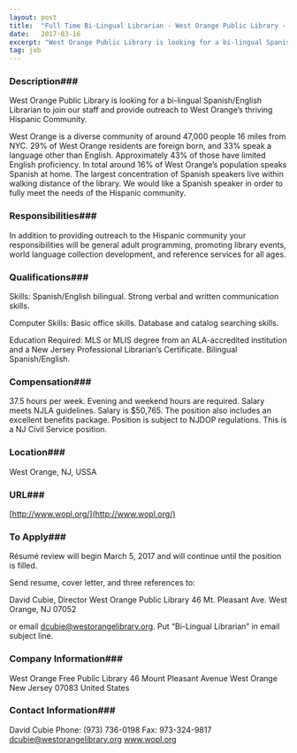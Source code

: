 ```yaml
---
layout: post
title:  "Full Time Bi-Lingual Librarian - West Orange Public Library - West Orange Public Library"
date:   2017-03-16
excerpt: "West Orange Public Library is looking for a bi-lingual Spanish/English Librarian to join our staff and provide outreach to West Orange’s thriving Hispanic Community. West Orange is a diverse community of around 47,000 people 16 miles from NYC. 29% of West Orange residents are foreign born, and 33% speak a..."
tag: job
---
```


### Description###

 West Orange Public Library is looking for a bi-lingual Spanish/English Librarian to join our staff and provide outreach to West Orange’s thriving Hispanic Community. 

West Orange is a diverse community of around 47,000 people 16 miles from NYC.  29% of West Orange residents are foreign born, and 33% speak a language other than English.  Approximately 43% of those have limited English proficiency.  In total around 16% of West Orange’s population speaks Spanish at home. The largest concentration of Spanish speakers live within walking distance of the library.  We would like a Spanish speaker in order to fully meet the needs of the Hispanic community.


### Responsibilities###

In addition to providing outreach to the Hispanic community your responsibilities will be general adult programming, promoting library events, world language collection development, and reference services for all ages.


### Qualifications###

Skills: 
Spanish/English bilingual. Strong verbal and written communication skills.

Computer Skills: 
Basic office skills. Database and catalog searching skills.

Education Required: 
MLS or MLIS degree from an ALA-accredited institution and a New Jersey Professional Librarian’s Certificate. Bilingual Spanish/English. 


### Compensation###

37.5 hours per week. Evening and weekend hours are required. Salary meets NJLA guidelines.  Salary is $50,765.  The position also includes an excellent benefits package.  Position is subject to NJDOP regulations.  This is a NJ Civil Service position.


### Location###

West Orange, NJ, USSA


### URL###

[http://www.wopl.org/](http://www.wopl.org/)

### To Apply###

Résumé review will begin March 5, 2017 and will continue until the position is filled.  

Send resume, cover letter, and three references to: 

David Cubie, Director
West Orange Public Library
46 Mt. Pleasant Ave.
West Orange, NJ 
07052

or email dcubie@westorangelibrary.org. Put “Bi-Lingual Librarian” in email subject line.


### Company Information###

West Orange Free Public Library
46 Mount Pleasant Avenue
West Orange New Jersey 07083
United States


### Contact Information###

David Cubie
Phone: (973) 736-0198
Fax: 973-324-9817
dcubie@westorangelibrary.org
www.wopl.org

